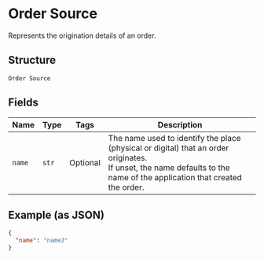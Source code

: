 
# Order Source

Represents the origination details of an order.

## Structure

`Order Source`

## Fields

| Name | Type | Tags | Description |
|  --- | --- | --- | --- |
| `name` | `str` | Optional | The name used to identify the place (physical or digital) that an order originates.<br>If unset, the name defaults to the name of the application that created the order. |

## Example (as JSON)

```json
{
  "name": "name2"
}
```

